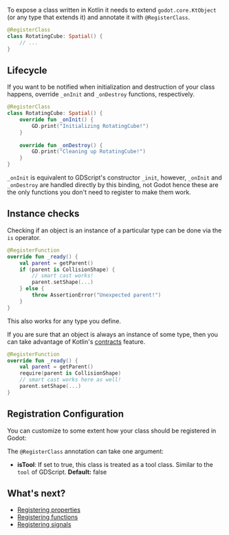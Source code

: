 To expose a class written in Kotlin it needs to extend `godot.core.KtObject` (or any type that extends it) and annotate it with `@RegisterClass`.

```kotlin
@RegisterClass
class RotatingCube: Spatial() {
    // ...
}
```

## Lifecycle
If you want to be notified when initialization and destruction of your class happens, override `_onInit` and `_onDestroy` functions, respectively.

```kotlin
@RegisterClass
class RotatingCube: Spatial() {
    override fun _onInit() {
        GD.print("Initializing RotatingCube!")
    }
    
    override fun _onDestroy() {
        GD.print("Cleaning up RotatingCube!")
    }
}
```

`_onInit` is equivalent to GDScript's constructor `_init`, however, `_onInit` and `_onDestroy` are handled directly by this binding, not Godot hence these are the only functions you don't need to register to make them work.

## Instance checks
Checking if an object is an instance of a particular type can be done via the `is` operator.

```kotlin
@RegisterFunction
override fun _ready() {
    val parent = getParent()
    if (parent is CollisionShape) {
        // smart cast works!
        parent.setShape(...)
    } else {
        throw AssertionError("Unexpected parent!")
    }
}
```

This also works for any type you define. 

If you are sure that an object is always an instance of some type, then you can take advantage of Kotlin's [contracts](https://kotlinlang.org/docs/reference/whatsnew13.html#contracts) feature.

```kotlin
@RegisterFunction
override fun _ready() {
    val parent = getParent()
    require(parent is CollisionShape)
    // smart cast works here as well!
    parent.setShape(...)
}
```


## Registration Configuration
You can customize to some extent how your class should be registered in Godot:

The `@RegisterClass` annotation can take one argument:

- **isTool**: If set to true, this class is treated as a tool class. Similar to the `tool` of GDScript. **Default:** false



## What's next?
 - [Registering properties](properties.md)
 - [Registering functions](methods.md)
 - [Registering signals](signals.md)
